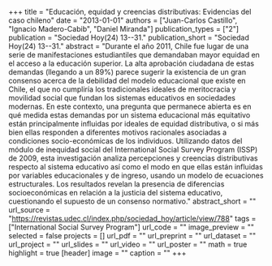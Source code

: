 +++
title = "Educación, equidad y creencias distributivas: Evidencias del caso chileno"
date = "2013-01-01"
authors = ["Juan-Carlos Castillo", "Ignacio Madero-Cabib", "Daniel Miranda"]
publication_types = ["2"]
publication = "Sociedad Hoy(24) 13--31."
publication_short = "Sociedad Hoy(24) 13--31."
abstract = "Durante el año 2011, Chile fue lugar de una serie de manifestaciones estudiantiles que demandaban mayor equidad en el acceso a la educación superior. La alta aprobación ciudadana de estas demandas (llegando a un 89%) parece sugerir la existencia de un gran consenso acerca de la debilidad del modelo educacional que existe en Chile, el que no cumpliría los tradicionales ideales de meritocracia y movilidad social que fundan los sistemas educativos en sociedades modernas. En este contexto, una pregunta que permanece abierta es en qué medida estas demandas por un sistema educacional más equitativo están principalmente influidas por ideales de equidad distributiva, o si más bien ellas responden a diferentes motivos racionales asociadas a condiciones socio-económicas de los individuos. Utilizando datos del módulo de inequidad social del International Social Survey Program (ISSP) de 2009, esta investigación analiza percepciones y creencias distributivas respecto al sistema educativo así como el modo en que ellas están influidas por variables educacionales y de ingreso, usando un modelo de ecuaciones estructurales. Los resultados revelan la presencia de diferencias socioeconómicas en relación a la justicia del sistema educativo, cuestionando el supuesto de un consenso normativo."
abstract_short = ""
url_source = "https://revistas.udec.cl/index.php/sociedad_hoy/article/view/788"
tags = ["International Social Survey Program"]
url_code = ""
image_preview = ""
selected = false
projects = []
url_pdf = ""
url_preprint = ""
url_dataset = ""
url_project = ""
url_slides = ""
url_video = ""
url_poster = ""
math = true
highlight = true
[header]
image = ""
caption = ""
+++
